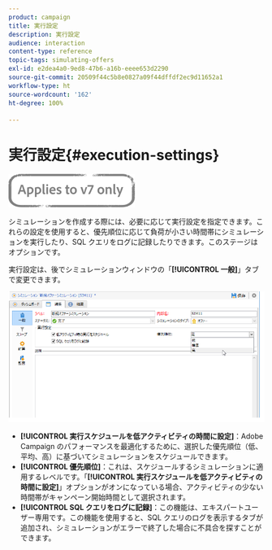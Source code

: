 ```yaml
---
product: campaign
title: 実行設定
description: 実行設定
audience: interaction
content-type: reference
topic-tags: simulating-offers
exl-id: e2dea4a0-9ed8-47b6-a16b-eeee653d2290
source-git-commit: 20509f44c5b8e0827a09f44dffdf2ec9d11652a1
workflow-type: ht
source-wordcount: '162'
ht-degree: 100%

---
```


# 実行設定{#execution-settings}

![](../../assets/v7-only.svg)

シミュレーションを作成する際には、必要に応じて実行設定を指定できます。これらの設定を使用すると、優先順位に応じて負荷が小さい時間帯にシミュレーションを実行したり、SQL クエリをログに記録したりできます。このステージはオプションです。

実行設定は、後でシミュレーションウィンドウの「**[!UICONTROL 一般]**」タブで変更できます。

![](assets/offer_simulation_008.png)

* **[!UICONTROL 実行スケジュールを低アクティビティの時間に設定]**：Adobe Campaign のパフォーマンスを最適化するために、選択した優先順位（低、平均、高）に基づいてシミュレーションをスケジュールできます。
* **[!UICONTROL 優先順位]**：これは、スケジュールするシミュレーションに適用するレベルです。「**[!UICONTROL 実行スケジュールを低アクティビティの時間に設定]**」オプションがオンになっている場合、アクティビティの少ない時間帯がキャンペーン開始時間として選択されます。
* **[!UICONTROL SQL クエリをログに記録]**：この機能は、エキスパートユーザー専用です。この機能を使用すると、SQL クエリのログを表示するタブが追加され、シミュレーションがエラーで終了した場合に不具合を探すことができます。
